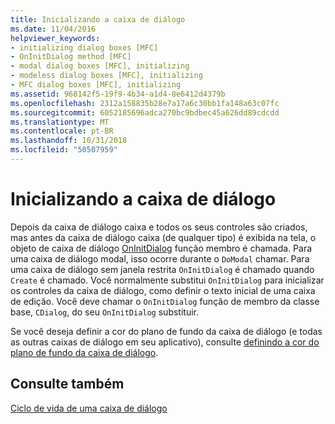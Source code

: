 ```yaml
---
title: Inicializando a caixa de diálogo
ms.date: 11/04/2016
helpviewer_keywords:
- initializing dialog boxes [MFC]
- OnInitDialog method [MFC]
- modal dialog boxes [MFC], initializing
- modeless dialog boxes [MFC], initializing
- MFC dialog boxes [MFC], initializing
ms.assetid: 968142f5-19f9-4b34-a1d4-8e6412d4379b
ms.openlocfilehash: 2312a158835b28e7a17a6c30bb1fa148a63c07fc
ms.sourcegitcommit: 6052185696adca270bc9bdbec45a626dd89cdcdd
ms.translationtype: MT
ms.contentlocale: pt-BR
ms.lasthandoff: 10/31/2018
ms.locfileid: "50507959"
---
```

# <a name="initializing-the-dialog-box"></a>Inicializando a caixa de diálogo

Depois da caixa de diálogo caixa e todos os seus controles são criados, mas antes da caixa de diálogo caixa (de qualquer tipo) é exibida na tela, o objeto de caixa de diálogo [OnInitDialog](../mfc/reference/cdialog-class.md#oninitdialog) função membro é chamada. Para uma caixa de diálogo modal, isso ocorre durante o `DoModal` chamar. Para uma caixa de diálogo sem janela restrita `OnInitDialog` é chamado quando `Create` é chamado. Você normalmente substitui `OnInitDialog` para inicializar os controles da caixa de diálogo, como definir o texto inicial de uma caixa de edição. Você deve chamar o `OnInitDialog` função de membro da classe base, `CDialog`, do seu `OnInitDialog` substituir.

Se você deseja definir a cor do plano de fundo da caixa de diálogo (e todas as outras caixas de diálogo em seu aplicativo), consulte [definindo a cor do plano de fundo da caixa de diálogo](../mfc/setting-the-dialog-boxs-background-color.md).

## <a name="see-also"></a>Consulte também

[Ciclo de vida de uma caixa de diálogo](../mfc/life-cycle-of-a-dialog-box.md)

